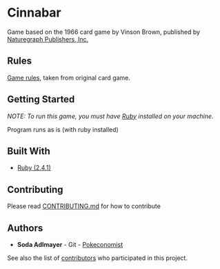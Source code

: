 # Cinnabar
Game based on the 1966 card game by Vinson Brown, published by [Naturegraph Publishers, Inc.](http://www.naturegraph.com/)

## Rules

[Game rules](https://www.github.com/Pokeconomist/cinnabar/blob/master/RULES.md), taken from original card game.

## Getting Started
*NOTE:*
*To run this game, you must have [Ruby](https://www.ruby-lang.org/en/downloads/) installed on your machine.*

Program runs as is (with ruby installed)

## Built With

* [Ruby (2.4.1)](http://ruby-doc.org/core-2.4.1/index.html)


## Contributing

Please read [CONTRIBUTING.md]() for how to contribute

## Authors

* **Soda Adlmayer** - Git - [Pokeconomist](https://github.com/Pokeconomist)

See also the list of [contributors](https://github.com/Pokeconomist/cinnabar/graphs/contributors) who participated in this project.
